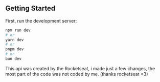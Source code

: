 ## Getting Started

First, run the development server:

```bash
npm run dev
# or
yarn dev
# or
pnpm dev
# or
bun dev
```

This api was created by the Rocketseat, i made just a few changes, the most part of the code was not coded by me. (thanks rocketseat <3)